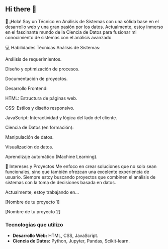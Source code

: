 ## Hi there 👋
🚀 ¡Hola!
Soy un Técnico en Análisis de Sistemas con una sólida base en el desarrollo web y una gran pasión por los datos. Actualmente, estoy inmerso en el fascinante mundo de la Ciencia de Datos para fusionar mi conocimiento de sistemas con el análisis avanzado.

💻 Habilidades Técnicas
Análisis de Sistemas:

Análisis de requerimientos.

Diseño y optimización de procesos.

Documentación de proyectos.

Desarrollo Frontend:

HTML: Estructura de páginas web.

CSS: Estilos y diseño responsivo.

JavaScript: Interactividad y lógica del lado del cliente.

Ciencia de Datos (en formación):

Manipulación de datos.

Visualización de datos.

Aprendizaje automático (Machine Learning).

🌱 Intereses y Proyectos
Me enfoco en crear soluciones que no solo sean funcionales, sino que también ofrezcan una excelente experiencia de usuario. Siempre estoy buscando proyectos que combinen el análisis de sistemas con la toma de decisiones basada en datos.

Actualmente, estoy trabajando en...

[Nombre de tu proyecto 1]

[Nombre de tu proyecto 2]


### Tecnologías que utilizo

* **Desarrollo Web:** HTML, CSS, JavaScript.
* **Ciencia de Datos:** Python, Jupyter, Pandas, Scikit-learn.



<!--
**Marce-zyzz/Marce-zyzz** is a ✨ _special_ ✨ repository because its `README.md` (this file) appears on your GitHub profile.

Here are some ideas to get you started:

- 🔭 I’m currently working on ...
- 🌱 I’m currently learning ...
- 👯 I’m looking to collaborate on ...
- 🤔 I’m looking for help with ...
- 💬 Ask me about ...
- 📫 How to reach me: ...
- 😄 Pronouns: ...
- ⚡ Fun fact: ...
-->
